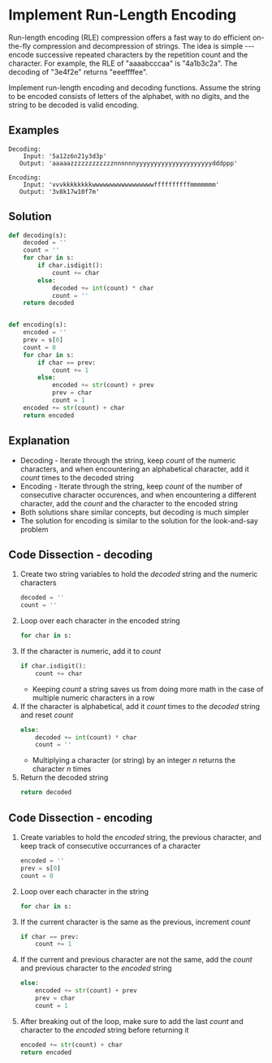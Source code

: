 # Implement Run-Length Encoding
Run-length encoding (RLE) compression offers a fast way to do efficient on-the-fly compression and decompression of strings. The idea is simple --- encode successive repeated characters by the repetition count and the character. For example, the RLE of "aaaabcccaa" is "4a1b3c2a". The decoding of "3e4f2e" returns "eeeffffee".  
  
Implement run-length encoding and decoding functions. Assume the string to be encoded consists of letters of the alphabet, with no digits, and the string to be decoded is valid encoding.
  
## Examples
```
Decoding:
    Input: '5a12z6n21y3d3p'
   Output: 'aaaaazzzzzzzzzzzznnnnnnyyyyyyyyyyyyyyyyyyyyydddppp'

Encoding:
    Input: 'vvvkkkkkkkkwwwwwwwwwwwwwwwwwffffffffffmmmmmmm'
   Output: '3v8k17w10f7m'
```
  
## Solution
```python
def decoding(s):
    decoded = ''
    count = ''
    for char in s:
        if char.isdigit():
            count += char
        else:
            decoded += int(count) * char
            count = ''
    return decoded


def encoding(s):
    encoded = ''
    prev = s[0]
    count = 0
    for char in s:
        if char == prev:
            count += 1
        else:
            encoded += str(count) + prev
            prev = char
            count = 1    
    encoded += str(count) + char
    return encoded
```
  
## Explanation
* Decoding - Iterate through the string, keep _count_ of the numeric characters, and when encountering an alphabetical character, add it _count_ times to the decoded string
* Encoding - Iterate through the string, keep _count_ of the number of consecutive character occurences, and when encountering a different character, add the _count_ and the character to the encoded string
* Both solutions share similar concepts, but decoding is much simpler
* The solution for encoding is similar to the solution for the look-and-say problem
  
## Code Dissection - decoding
1. Create two string variables to hold the _decoded_ string and the numeric characters
    ```python
    decoded = ''
    count = ''
    ```
2. Loop over each character in the encoded string
    ```python
    for char in s:
    ```
3. If the character is numeric, add it to _count_
    ```python
    if char.isdigit():
        count += char
    ```
    * Keeping _count_ a string saves us from doing more math in the case of multiple numeric characters in a row
4. If the character is alphabetical, add it _count_ times to the _decoded_ string and reset _count_
    ```python
    else:
        decoded += int(count) * char
        count = ''
    ```
    * Multiplying a character (or string) by an integer _n_ returns the character _n_ times
5. Return the decoded string
    ```python
    return decoded
    ```
  
## Code Dissection - encoding
1. Create variables to hold the _encoded_ string, the previous character, and keep track of consecutive occurrances of a character
    ```python
    encoded = ''
    prev = s[0]
    count = 0
    ```
2. Loop over each character in the string
    ```python
    for char in s:
    ```
3. If the current character is the same as the previous, increment _count_
    ```python
    if char == prev:
        count += 1
    ```
4. If the current and previous character are not the same, add the _count_ and previous character to the _encoded_ string
    ```python
    else:
        encoded += str(count) + prev
        prev = char
        count = 1
    ```
5. After breaking out of the loop, make sure to add the last _count_ and character to the _encoded_ string before returning it
    ```python
    encoded += str(count) + char
    return encoded
    ```